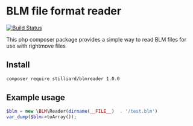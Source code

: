 
# BLM file format reader

[![Build Status](https://travis-ci.org/stilliard/blmreader.svg)](https://travis-ci.org/stilliard/blmreader)

This php composer package provides a simple way to read BLM files for use with rightmove files

## Install
```bash
composer require stilliard/blmreader 1.0.0
```

## Example usage
```php
$blm = new \BLM\Reader(dirname(__FILE__)  . '/test.blm')
var_dump($blm->toArray());
```

